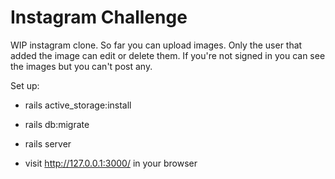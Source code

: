 Instagram Challenge
===================



WIP instagram clone. So far you can upload images. Only the user that added the image can edit or delete them. If you're not signed in you can see the images but you can't post any.

Set up:

- rails active_storage:install

- rails db:migrate

- rails server

- visit http://127.0.0.1:3000/ in your browser
